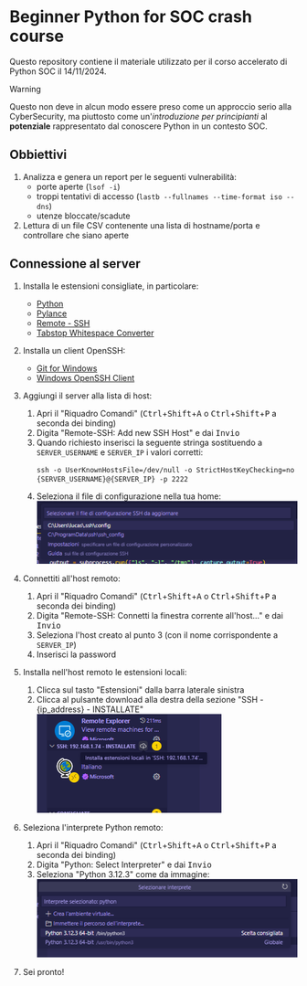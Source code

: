# Beginner Python for SOC crash course

Questo repository contiene il materiale utilizzato per il corso accelerato di Python SOC il 14/11/2024.

> [!WARNING]
> Questo non deve in alcun modo essere preso come un approccio serio alla CyberSecurity, ma piuttosto come un'*introduzione per principianti* al **potenziale** rappresentato dal conoscere Python in un contesto SOC.

## Obbiettivi

1. Analizza e genera un report per le seguenti vulnerabilità:
   - porte aperte (`lsof -i`)
   - troppi tentativi di accesso (`lastb --fullnames --time-format iso --dns`)
   - utenze bloccate/scadute
2. Lettura di un file CSV contenente una lista di hostname/porta e controllare che siano aperte

## Connessione al server

1. Installa le estensioni consigliate, in particolare:
   - [Python](https://marketplace.visualstudio.com/items?itemName=ms-python.python)
   - [Pylance](https://marketplace.visualstudio.com/items?itemName=ms-python.vscode-pylance)
   - [Remote - SSH](https://marketplace.visualstudio.com/items?itemName=ms-vscode-remote.remote-ssh)
   - [Tabstop Whitespace Converter](https://marketplace.visualstudio.com/items?itemName=johnnywong.vscode-ts-whitespace-converter)

2. Installa un client OpenSSH:
   - [Git for Windows](https://git-scm.com/downloads/win)
   - [Windows OpenSSH Client](https://learn.microsoft.com/it-it/windows-server/administration/openssh/openssh_install_firstuse?tabs=gui&pivots=windows-server-2019#install-openssh-for-windows-server)

3. Aggiungi il server alla lista di host:
   1. Apri il "Riquadro Comandi" (<kbd>Ctrl</kbd>+<kbd>Shift</kbd>+<kbd>A</kbd> o <kbd>Ctrl</kbd>+<kbd>Shift</kbd>+<kbd>P</kbd> a seconda dei binding)
   2. Digita "Remote-SSH: Add new SSH Host" e dai <kbd>Invio</kbd>
   3. Quando richiesto inserisci la seguente stringa sostituendo a `SERVER_USERNAME` e `SERVER_IP` i valori corretti:
      ```shell
      ssh -o UserKnownHostsFile=/dev/null -o StrictHostKeyChecking=no {SERVER_USERNAME}@{SERVER_IP} -p 2222
      ```
   4. Seleziona il file di configurazione nella tua home:
      ![alt text](./docs/images/ssh-config-file.png)

4. Connettiti all'host remoto:
   1. Apri il "Riquadro Comandi" (<kbd>Ctrl</kbd>+<kbd>Shift</kbd>+<kbd>A</kbd> o <kbd>Ctrl</kbd>+<kbd>Shift</kbd>+<kbd>P</kbd> a seconda dei binding)
   2. Digita "Remote-SSH: Connetti la finestra corrente all'host..." e dai <kbd>Invio</kbd>
   3. Seleziona l'host creato al punto 3 (con il nome corrispondente a `SERVER_IP`)
   4. Inserisci la password

5. Installa nell'host remoto le estensioni locali:
   1. Clicca sul tasto "Estensioni" dalla barra laterale sinistra
   2. Clicca al pulsante download alla destra della sezione "SSH - {ip_address} - INSTALLATE"
   ![alt text](./docs/images/download-estensioni-remote.png)

6. Seleziona l'interprete Python remoto:
   1. Apri il "Riquadro Comandi" (<kbd>Ctrl</kbd>+<kbd>Shift</kbd>+<kbd>A</kbd> o <kbd>Ctrl</kbd>+<kbd>Shift</kbd>+<kbd>P</kbd> a seconda dei binding)
   2. Digita "Python: Select Interpreter" e dai <kbd>Invio</kbd>
   3. Seleziona "Python 3.12.3" come da immagine:
   ![alt text](./docs/images/selezione-interprete.png)

7. Sei pronto!